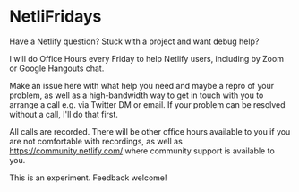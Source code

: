 # NetliFridays

Have a Netlify question? Stuck with a project and want debug help?

I will do Office Hours every Friday to help Netlify users, including by Zoom or Google Hangouts chat.

Make an issue here with what help you need and maybe a repro of your problem, as well as a high-bandwidth way to get in touch with you to arrange a call e.g. via Twitter DM or email. If your problem can be resolved without a call, I'll do that first.

All calls are recorded. There will be other office hours available to you if you are not comfortable with recordings, as well as https://community.netlify.com/ where community support is available to you.

This is an experiment. Feedback welcome!
